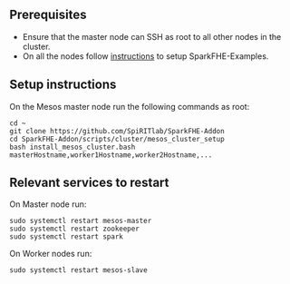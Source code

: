 ## Prerequisites
* Ensure that the master node can SSH as root to all other nodes in the cluster.
* On all the nodes follow [instructions](https://github.com/SpiRITlab/SparkFHE-Examples/wiki) to setup SparkFHE-Examples.

## Setup instructions
On the Mesos master node run the following commands as root:
```
cd ~
git clone https://github.com/SpiRITlab/SparkFHE-Addon
cd SparkFHE-Addon/scripts/cluster/mesos_cluster_setup
bash install_mesos_cluster.bash masterHostname,worker1Hostname,worker2Hostname,...
```

## Relevant services to restart

On Master node run:
```
sudo systemctl restart mesos-master
sudo systemctl restart zookeeper
sudo systemctl restart spark
```

On Worker nodes run:
```
sudo systemctl restart mesos-slave
```

